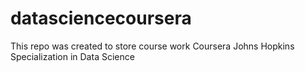 datasciencecoursera
===================

This repo was created to store course work Coursera Johns Hopkins Specialization in Data Science
